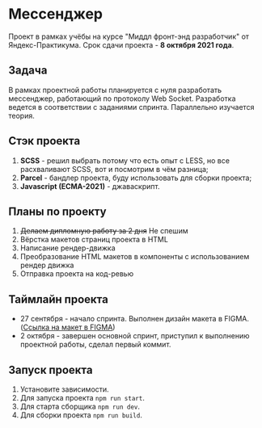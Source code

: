 # Мессенджер
Проект в рамках учёбы на курсе "Миддл фронт-энд разработчик" от Яндекс-Практикума. Срок сдачи проекта - **8 октября 2021 года**.

## Задача
В рамках проектной работы планируется с нуля разработать мессенджер, работающий по протоколу Web Socket. Разработка ведется
в соответствии с заданиями спринта. Параллельно изучается теория.

## Стэк проекта
1) **SCSS** - решил выбрать потому что есть опыт с LESS, но все расхваливают SCSS, вот и посмотрим в чём разница;
2) **Parcel** - бандлер проекта, буду использовать для сборки проекта;
3) **Javascript (ECMA-2021)** - джаваскрипт.

## Планы по проекту
1) ~~Делаем дипломную работу за 2 дня~~ Не спешим
2) Вёрстка макетов страниц проекта в HTML
3) Написание рендер-движка
4) Преобразование HTML макетов в компоненты с использованием рендер движка
4) Отправка проекта на код-ревью

## Таймлайн проекта
* 27 сентября - начало спринта. Выполнен дизайн макета в FIGMA. ([Ссылка на макет в FIGMA](https://www.figma.com/file/d1jGyXq8brbb92FTzOIIJI/Messenger-Praktikum?node-id=0%3A1))
* 2 октября - завершен основной спринт, приступил к выполнению проектной работы, сделал первый коммит.

## Запуск проекта
1) Установите зависимости. 
2) Для запуска проекта `npm run start`. 
3) Для старта сборщика `npm run dev`. 
4) Для сборки проекта `npm run build`.
